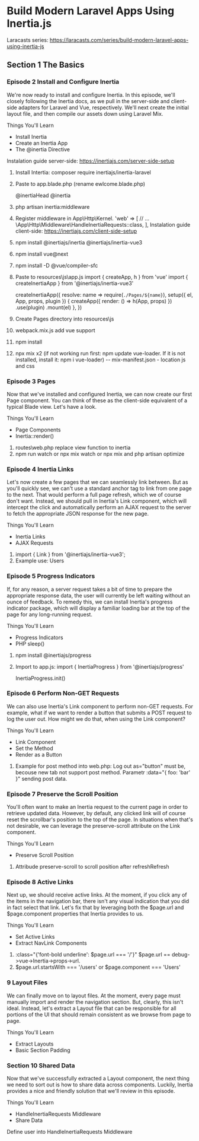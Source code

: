 # Build Modern Laravel Apps Using Inertia.js

Laracasts series: https://laracasts.com/series/build-modern-laravel-apps-using-inertia-js
## Section 1 The Basics
### Episode 2 Install and Configure Inertia
We're now ready to install and configure Inertia. In this episode, we'll closely following the Inertia docs, as we pull in the server-side and client-side adapters for Laravel and Vue, respectively. We'll next create the initial layout file, and then compile our assets down using Laravel Mix.

Things You'll Learn
- Install Inertia
- Create an Inertia App
- The @inertia Directive

Instalation guide server-side: https://inertiajs.com/server-side-setup
1. Install Intertia: composer require inertiajs/inertia-laravel
2. Paste to app.blade.php (rename ewlcome.blade.php) 
    <!DOCTYPE html>
    <html>
    <head>
        <meta charset="utf-8" />
        <meta name="viewport" content="width=device-width, initial-scale=1.0, maximum-scale=1.0" />
        <link href="{{ mix('/css/app.css') }}" rel="stylesheet" />
        <script src="{{ mix('/js/app.js') }}" defer></script>
        @inertiaHead
    </head>
    <body>
        @inertia
    </body>
    </html>
3. php artisan inertia:middleware
4. Register middleware in App\Http\Kernel.
    'web' => [
        // ...
        \App\Http\Middleware\HandleInertiaRequests::class,
    ],
Instalation guide client-side: https://inertiajs.com/client-side-setup
1. npm install @inertiajs/inertia @inertiajs/inertia-vue3
2. npm install vue@next
3. npm install -D @vue/compiler-sfc
4. Paste to resources\js\app.js
    import { createApp, h } from 'vue'
    import { createInertiaApp } from '@inertiajs/inertia-vue3'

    createInertiaApp({
    resolve: name => require(`./Pages/${name}`),
    setup({ el, App, props, plugin }) {
        createApp({ render: () => h(App, props) })
        .use(plugin)
        .mount(el)
    },
    })
5. Create Pages directory into resources\js
6. webpack.mix.js add vue support
7. npm install
8. npx mix x2 (if not working run first: npm update vue-loader. If it is not installed, install it: npm i vue-loader)
--
mix-manifest.json - location js and css
### Episode 3 Pages
Now that we've installed and configured Inertia, we can now create our first Page component. You can think of these as the client-side equivalent of a typical Blade view. Let's have a look.

Things You'll Learn
- Page Components
- Inertia::render()

1. routes\web.php replace view function to inertia
2. npm run watch or npx mix watch or npx mix and php artisan optimize
### Episode 4 Inertia Links
Let's now create a few pages that we can seamlessly link between. But as you'll quickly see, we can't use a standard anchor tag to link from one page to the next. That would perform a full page refresh, which we of course don't want. Instead, we should pull in Inertia's Link component, which will intercept the click and automatically perform an AJAX request to the server to fetch the appropriate JSON response for the new page.

Things You'll Learn
- Inertia Links
- AJAX Requests

1. import { Link } from '@inertiajs/inertia-vue3';
2. Example use: <Link href="/users">Users</Link>
### Episode 5 Progress Indicators
If, for any reason, a server request takes a bit of time to prepare the appropriate response data, the user will currently be left waiting without an ounce of feedback. To remedy this, we can install Inertia's progress indicator package, which will display a familiar loading bar at the top of the page for any long-running request.

Things You'll Learn
- Progress Indicators
- PHP sleep()

1. npm install @inertiajs/progress
2. Import to app.js:
    import { InertiaProgress } from '@inertiajs/progress'

    InertiaProgress.init()
### Episode 6 Perform Non-GET Requests
We can also use Inertia's Link component to perform non-GET requests. For example, what if we want to render a button that submits a POST request to log the user out. How might we do that, when using the Link component?

Things You'll Learn
- Link Component
- Set the Method
- Render as a Button

1. Example for post method into web.php: <Link :data="{ foo: 'bar' }" href="/logout" method="post" as="button">Log out</Link> as="button" must be, becouse new tab not support post method. Parametr :data="{ foo: 'bar' }" sending post data.
### Episode 7 Preserve the Scroll Position
You'll often want to make an Inertia request to the current page in order to retrieve updated data. However, by default, any clicked link will of course reset the scrollbar's position to the top of the page. In situations when that's not desirable, we can leverage the preserve-scroll attribute on the Link component.

Things You'll Learn
- Preserve Scroll Position

1. Attribude preserve-scroll to scroll position after refresh<Link href="/users" class="text-blue-500" preserve-scroll>Refresh</Link>
### Episode 8 Active Links
Next up, we should receive active links. At the moment, if you click any of the items in the navigation bar, there isn't any visual indication that you did in fact select that link. Let's fix that by leveraging both the $page.url and $page.component properties that Inertia provides to us.

Things You'll Learn
- Set Active Links
- Extract NavLink Components

1. :class="{'font-bold underline': $page.url === '/'}" $page.url == debug->vue->Inertia->props->url.
2. $page.url.startsWith === '/users' or $page.component === 'Users'
### 9 Layout Files
We can finally move on to layout files. At the moment, every page must manually import and render the navigation section. But, clearly, this isn't ideal. Instead, let's extract a Layout file that can be responsible for all portions of the UI that should remain consistent as we browse from page to page.

Things You'll Learn
- Extract Layouts
- Basic Section Padding
### Section 10 Shared Data
Now that we've successfully extracted a Layout component, the next thing we need to sort out is how to share data across components. Luckily, Inertia provides a nice and friendly solution that we'll review in this episode.

Things You'll Learn
- HandleInertiaRequests Middleware
- Share Data

Define user into HandleInertiaRequests Middleware
